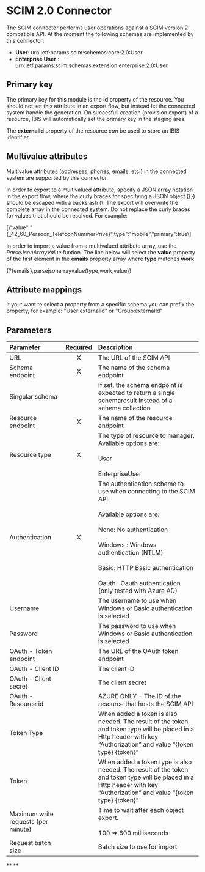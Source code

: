 # SCIM 2.0 Connector

The SCIM connector performs user operations against a SCIM version 2
compatible API. At the moment the following schemas are implemented by
this connector:

-   **User**: urn:ietf:params:scim:schemas:core:2.0:User
-   **Enterprise User** :
    urn:ietf:params:scim:schemas:extension:enterprise:2.0:User

## Primary key

The primary key for this module is the **id** property of the resource.
You should not set this attribute in an export flow, but instead let the
connected system handle the generation. On succesfull creation
(provision export) of a resource, IBIS will automatically set the
primary key in the staging area.

The **externalId** property of the resource *can* be used to store an
IBIS identifier.

## Multivalue attributes

Multivalue attributes (addresses, phones, emails, etc.) in the connected
system are supported by this connector.

In order to export to a multivalued attribute, specify a JSON array
notation in the export flow, where the curly braces for specifying a
JSON object ({}) should be escaped with a backslash (\\. The export will
overwrite the complete array in the connected system. Do not replace the
curly braces for values that should be resolved. For example:

\[\\"value":"{\_42\_60\_Persoon\_TelefoonNummerPrive}",type":"mobile","primary":true\\\]

In order to import a value from a multivalued attribute array, use the
*ParseJsonArrayValue* funtion. The line below will select the **value**
property of the first element in the **emails** property array where
**type** matches **work**

{?{emails},parsejsonarrayvalue(type,work,value)}

## Attribute mappings

It yout want te select a property from a specific schema you can prefix
the property, for example: "User:externalId" or "Group:externalId"

## Parameters

|              Parameter              | Required |                                                                                                                                         Description                                                                                                                                        |
|:------------------------------------|:--------:|:-------------------------------------------------------------------------------------------------------------------------------------------------------------------------------------------------------------------------------------------------------------------------------------------|
|                 URL                 |     X    |                                                                                                                                   The URL of the SCIM API                                                                                                                                  |
|           Schema endpoint           |     X    |                                                                                                                               The name of the schema endpoint                                                                                                                              |
|           Singular schema           |          |                                                                                           If set, the schema endpoint is expected to return a single schemaresult instead of a schema collection                                                                                           |
|          Resource endpoint          |     X    |                                                                                                                              The name of the resource endpoint                                                                                                                             |
|            Resource type            |     X    |                                                                                                 The type of resource to manager. Available options are:<br> <br>User<br> <br>EnterpriseUser                                                                                                |
|            Authentication           |     X    | The authentication scheme to use when connecting to the SCIM API.<br> <br>Available options are:<br> <br>None: No authentication<br> <br>Windows : Windows authentication (NTLM)<br> <br>Basic: HTTP Basic authentication<br> <br>Oauth : Oauth authentication (only tested with Azure AD) |
|               Username              |          |                                                                                                            The username to use when Windows or Basic authentication is selected                                                                                                            |
|               Password              |          |                                                                                                            The password to use when Windows or Basic authentication is selected                                                                                                            |
|        OAuth - Token endpoint       |          |                                                                                                                             The URL of the OAuth token endpoint                                                                                                                            |
|          OAuth - Client ID          |          |                                                                                                                                        The client ID                                                                                                                                       |
|        OAuth - Client secret        |          |                                                                                                                                      The client secret                                                                                                                                     |
|         OAuth - Resource id         |          |                                                                                                                 AZURE ONLY - The ID of the resource that hosts the SCIM API                                                                                                                |
|              Token Type             |          |                                                             When added a token is also needed. The result of the token and token type will be placed in a Http header with key “Authorization” and value “{token type} {token}”                                                            |
|                Token                |          |                                                          When added a token type is also needed. The result of the token and token type will be placed in a Http header with key “Authorization” and value “{token type} {token}”                                                          |
| Maximum write requests (per minute) |          |                                                                                                           Time to wait after each object export.<br> <br>100 => 600 milliseconds                                                                                                           |
|          Request batch size         |          |                                                                                                                                Batch size to use for import                                                                                                                                |

** **
